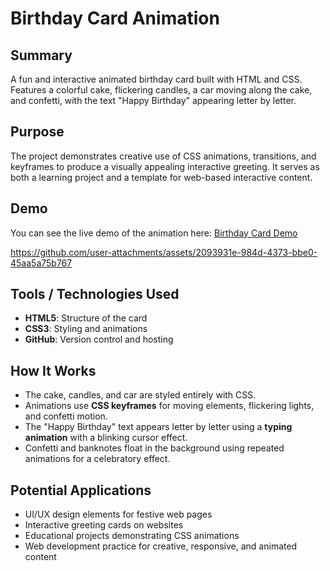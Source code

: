 # Birthday Card Animation

## Summary
A fun and interactive animated birthday card built with HTML and CSS. Features a colorful cake, flickering candles, a car moving along the cake, and confetti, with the text "Happy Birthday" appearing letter by letter.

## Purpose
The project demonstrates creative use of CSS animations, transitions, and keyframes to produce a visually appealing interactive greeting. It serves as both a learning project and a template for web-based interactive content.

## Demo
You can see the live demo of the animation here: [Birthday Card Demo](https://daria-ropelato.github.io/Potion_htmml_css)

https://github.com/user-attachments/assets/2093931e-984d-4373-bbe0-45aa5a75b767

## Tools / Technologies Used
- **HTML5**: Structure of the card
- **CSS3**: Styling and animations
- **GitHub**: Version control and hosting

## How It Works
- The cake, candles, and car are styled entirely with CSS.  
- Animations use **CSS keyframes** for moving elements, flickering lights, and confetti motion.  
- The "Happy Birthday" text appears letter by letter using a **typing animation** with a blinking cursor effect.  
- Confetti and banknotes float in the background using repeated animations for a celebratory effect.  

## Potential Applications
- UI/UX design elements for festive web pages  
- Interactive greeting cards on websites  
- Educational projects demonstrating CSS animations  
- Web development practice for creative, responsive, and animated content


